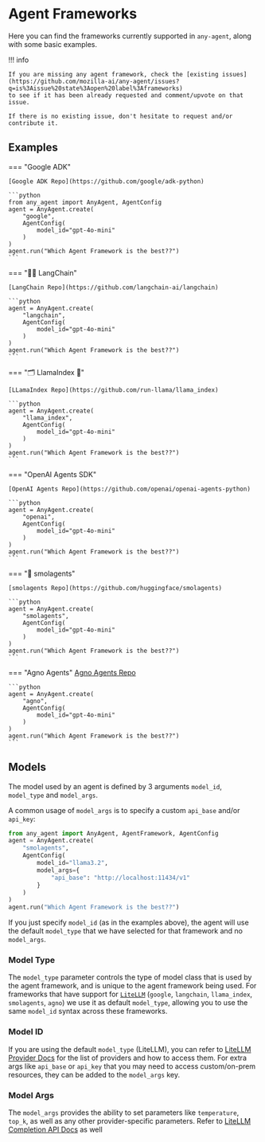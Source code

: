 # Agent Frameworks

Here you can find the frameworks currently supported in `any-agent`, along with some basic examples.

!!! info

    If you are missing any agent framework, check the [existing issues](https://github.com/mozilla-ai/any-agent/issues?q=is%3Aissue%20state%3Aopen%20label%3Aframeworks)
    to see if it has been already requested and comment/upvote on that issue.

    If there is no existing issue, don't hesitate to request and/or contribute it.

## Examples

=== "Google ADK"

    [Google ADK Repo](https://github.com/google/adk-python)

    ```python
    from any_agent import AnyAgent, AgentConfig
    agent = AnyAgent.create(
        "google",
        AgentConfig(
            model_id="gpt-4o-mini"
        )
    )
    agent.run("Which Agent Framework is the best??")
    ```

=== "🦜🔗 LangChain"

    [LangChain Repo](https://github.com/langchain-ai/langchain)

    ```python
    agent = AnyAgent.create(
        "langchain",
        AgentConfig(
            model_id="gpt-4o-mini"
        )
    )
    agent.run("Which Agent Framework is the best??")
    ```

=== "🗂️ LlamaIndex 🦙"

    [LLamaIndex Repo](https://github.com/run-llama/llama_index)

    ```python
    agent = AnyAgent.create(
        "llama_index",
        AgentConfig(
            model_id="gpt-4o-mini"
        )
    )
    agent.run("Which Agent Framework is the best??")
    ```

=== "OpenAI Agents SDK"

    [OpenAI Agents Repo](https://github.com/openai/openai-agents-python)

    ```python
    agent = AnyAgent.create(
        "openai",
        AgentConfig(
            model_id="gpt-4o-mini"
        )
    )
    agent.run("Which Agent Framework is the best??")
    ```

=== "🤗 smolagents"

    [smolagents Repo](https://github.com/huggingface/smolagents)

    ```python
    agent = AnyAgent.create(
        "smolagents",
        AgentConfig(
            model_id="gpt-4o-mini"
        )
    )
    agent.run("Which Agent Framework is the best??")
    ```

=== "Agno Agents"
    [Agno Agents Repo](https://github.com/agno-agi/agno)

    ```python
    agent = AnyAgent.create(
        "agno",
        AgentConfig(
            model_id="gpt-4o-mini"
        )
    )
    agent.run("Which Agent Framework is the best??")
    ```

## Models

The model used by an agent is defined by 3 arguments `model_id`, `model_type` and `model_args`.

A common usage of `model_args` is to specify a custom `api_base` and/or `api_key`:

```python
from any_agent import AnyAgent, AgentFramework, AgentConfig
agent = AnyAgent.create(
    "smolagents",
    AgentConfig(
        model_id="llama3.2",
        model_args={
            "api_base": "http://localhost:11434/v1"
        }
    )
)
agent.run("Which Agent Framework is the best??")
```

If you just specify `model_id` (as in the examples above), the agent will use the default `model_type` that we have selected
for that framework and no `model_args`.

### Model Type

The `model_type` parameter controls the type of model class that is used by the agent framework, and is unique to the agent framework being used. For frameworks that have support for [`LiteLLM`](https://github.com/BerriAI/litellm) (`google`, `langchain`, `llama_index`, `smolagents`, `agno`) we use it as default `model_type`, allowing you to use the same `model_id` syntax across these frameworks.

### Model ID

If you are using the default `model_type` (LiteLLM), you can refer to [LiteLLM Provider Docs](https://docs.litellm.ai/docs/providers) for the list
of providers and how to access them. For extra args like `api_base` or `api_key` that you may need to access custom/on-prem resources, they can be added to the `model_args` key.

### Model Args

The `model_args` provides the ability to set parameters like `temperature`, `top_k`, as well as any other provider-specific parameters.
Refer to [LiteLLM Completion API Docs](https://docs.litellm.ai/docs/text_completion) as well
